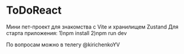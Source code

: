 # ToDoReact

Мини пет-проект для знакомства с Vite и хранилищем Zustand
Для старта приложения:
1)npm install
2)npm run dev

По вопросам можно в телегу @kirichenkoYV
